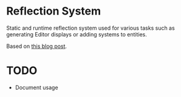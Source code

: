 # Reflection System

Static and runtime reflection system used for various tasks such as generating Editor displays or adding systems to entities.

Based on [this blog post](https://github.com/preshing/FlexibleReflection/tree/a1c5a518e000383a89aca61116329d6fc09a6b3c).

# TODO
 - Document usage